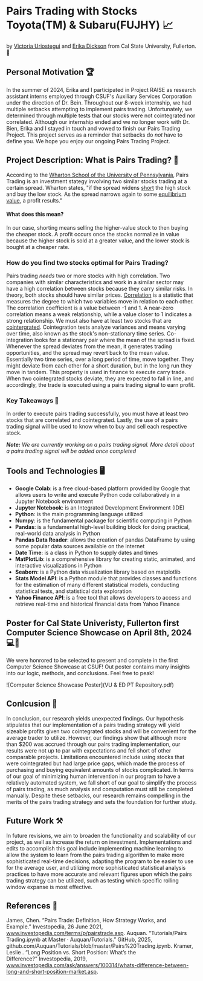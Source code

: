 # Pairs Trading with Stocks Toyota(TM) & Subaru(FUJHY) :chart_with_upwards_trend:
by [Victoria Uriostegui](https://www.linkedin.com/in/victoria-uriostegui-3a031a26a) and [Erika Dickson](https://www.linkedin.com/in/erika-dickson?utm_source=share&utm_campaign=share_via&utm_content=profile&utm_medium=ios_app) from Cal State University, Fullerton. :elephant:

## Personal Motivation :trophy:
In the summer of 2024, Erika and I participated in Project RAISE as research assistant interns employed through CSUF's Auxiliary Services Corporation under the direction of Dr. Bein. Throughout our 8-week internship, we had multiple setbacks attempting to implement pairs trading. Unfortunately, we determined through multiple tests that our stocks were not cointegrated nor correlated. Although our internship ended and we no longer work with Dr. Bien, Erika and I stayed in touch and vowed to finish our Pairs Trading Project. This project serves as a reminder that setbacks do *not* have to define you. We hope you enjoy our ongoing Pairs Trading Project.

## Project Description: What is Pairs Trading? :monocle_face:
According to the [Wharton School of the University of Pennsylvania](http://stat.wharton.upenn.edu/~steele/Courses/434/434Context/PairsTrading/PairsTradingQFin05.pdf), Pairs Trading is an investment stategy involving two similar stocks trading at a certain spread. Wharton states, "if the spread widens [short](https://www.investor.gov/introduction-investing/investing-basics/how-stock-markets-work/stock-purchases-and-sales-long-and) the high stock and buy the low stock. As the spread narrows again to some [equilibrium value](https://dictionary.cambridge.org/us/dictionary/english/equilibrium-price), a profit results." 

#### What does this mean? #### 
In our case, shorting means selling the higher-value stock to then buying the cheaper stock. A profit occurs once the stocks normalize in value because the higher stock is sold at a greater value, and the lower stock is bought at a cheaper rate. 

### How do you find two stocks optimal for Pairs Trading? ###
Pairs trading *needs* two or more stocks with high correlation. Two companies with similar characteristics and work in a similar sector may have a high correlation between stocks because they carry similar risks. In theory, both stocks should have similar prices. [Correlation](https://openstax.org/books/principles-finance/pages/14-1-correlation-analysis) is a statistic that measures the degree to which two variables move in relation to each other. The correlation coefficient is a value between -1 and 1. A near-zero correlation means a weak relationship, while a value closer to 1 indicates a strong relationship. We must also have at least two stocks that are [cointergrated](https://pmc.ncbi.nlm.nih.gov/articles/PMC6744394/). Cointegration tests analyze variances and means varying over time, also known as the stock's non-stationary time series. 
Co-integration looks for a stationary pair where the mean of the spread is fixed. Whenever the spread deviates from the mean, it generates trading opportunities, and the spread may revert back to the mean value. Essentially two time series, over a long period of time, move together.
They might deviate from each other for a short duration, but in the long run they move in tandem. This property is used in finance to execute carry trade. When two cointegrated stocks deviate, they are expected to fall in line, and accordingly, the trade is executed using a pairs trading signal to earn profit. 

### Key Takeaways :memo:
In order to execute pairs trading successfully, you must have at least two stocks that are correlated and cointegrated. Lastly, the use of a pairs trading signal will be used to know when to buy and sell each respective stock. 

***Note:** We are currently working on a pairs trading signal. More detail about a pairs trading signal will be added once completed*

## Tools and Technologies :desktop_computer:

- **Google Colab**: is a free cloud-based platform provided by Google that allows users to write and execute Python code collaboratively in a Jupyter Notebook environment
- **Jupyter Notebook**: is an Integrated Development Environment (IDE)
- **Python**: is the main programming language utilized
- **Numpy**: is the fundamental package for scientific computing in Python
- **Pandas**: is a fundamental high-level building block for doing practical, real-world data analysis in Python
- **Pandas Data Reader**: allows the creation of pandas DataFrame by using some popular data sources available on the internet
- **Date Time**: is a class in Python to supply dates and times
- **MatPlotLib**: is a comprehensive library for creating static, animated, and interactive visualizations in Python
- **Seaborn**: is a Python data visualization library based on matplotlib
- **Stats Model API**: is a Python module that provides classes and functions for the estimation of many different statistical models, conducting statistical tests, and statistical data exploration
- **Yahoo Finance API**: is a free tool that allows developers to access and retrieve real-time and historical financial data from Yahoo Finance

## Poster for Cal State Univeristy, Fullerton first Computer Science Showcase on April 8th, 2024 💻🐘
We were honrored to be selected to present and complete in the first Computer Science Showcase at CSUF! Out poster contains many insights into our logic, methods, and conclusions. Feel free to peak! 

![Computer Science Showcase Poster](VU & ED PT Repository.pdf)

## Conlcusion 💭
In conclusion, our research yields unexpected findings. Our hypothesis stipulates that our implementation of a pairs trading strategy will yield sizeable profits given two cointegrated stocks and will be convenient for the average trader to utilize. However, our findings show that although more than $200 was accrued through our pairs trading implementation, our results were not up to par with expectations and fell short of other comparable projects. Limitations encountered include using stocks that were cointegrated but had large price gaps, which made the process of purchasing and buying equivalent amounts of stocks complicated. In terms of our goal of minimizing human intervention in our program to have a relatively automated system, we fall short of our goal to simplify the process of pairs trading, as much analysis and computation must still be completed manually. Despite these setbacks, our research remains compelling in the merits of the pairs trading strategy and sets the foundation for further study.

## Future Work ⚒️
In future revisions, we aim to broaden the functionality and scalability of our project, as well as increase the return on investment. Implementations and edits to accomplish this goal include implementing machine learning to allow the system to learn from the pairs trading algorithm to make more sophisticated real-time decisions, adapting the program to be easier to use for the average user, and utilizing more sophisticated statistical analysis practices to have more accurate and relevant figures upon which the pairs trading strategy can be utilized, such as testing which specific rolling window expanse is most effective.

## References 📔
James, Chen. “Pairs Trade: Definition, How Strategy Works, and Example.” Investopedia, 26 June 2021, www.investopedia.com/terms/p/pairstrade.asp.
Auquan. “Tutorials/Pairs Trading.ipynb at Master · Auquan/Tutorials.” GitHub, 2025, github.com/Auquan/Tutorials/blob/master/Pairs%20Trading.ipynb.
Kramer, Leslie . “Long Position vs. Short Position: What’s the Difference?” Investopedia, 2019, www.investopedia.com/ask/answers/100314/whats-difference-between-long-and-short-position-market.asp.








